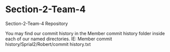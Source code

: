 # Section-2-Team-4
Section-2-Team-4 Repository

You may find our commit history in the Member commit history folder inside each of our named directories.  IE: Member commit history/Sprial2/Robert/commit history.txt

